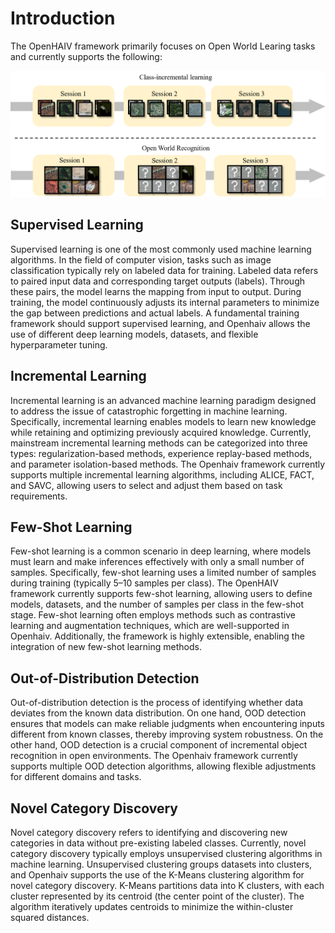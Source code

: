 # Introduction

The OpenHAIV framework primarily focuses on Open World Learing tasks and currently supports the following:

![owl](intro.png)

## Supervised Learning
Supervised learning is one of the most commonly used machine learning algorithms. In the field of computer vision, tasks such as image classification typically rely on labeled data for training. Labeled data refers to paired input data and corresponding target outputs (labels). Through these pairs, the model learns the mapping from input to output. During training, the model continuously adjusts its internal parameters to minimize the gap between predictions and actual labels. A fundamental training framework should support supervised learning, and Openhaiv allows the use of different deep learning models, datasets, and flexible hyperparameter tuning.

## Incremental Learning
Incremental learning is an advanced machine learning paradigm designed to address the issue of catastrophic forgetting in machine learning. Specifically, incremental learning enables models to learn new knowledge while retaining and optimizing previously acquired knowledge. Currently, mainstream incremental learning methods can be categorized into three types: regularization-based methods, experience replay-based methods, and parameter isolation-based methods. The Openhaiv framework currently supports multiple incremental learning algorithms, including ALICE, FACT, and SAVC, allowing users to select and adjust them based on task requirements.

## Few-Shot Learning
Few-shot learning is a common scenario in deep learning, where models must learn and make inferences effectively with only a small number of samples. Specifically, few-shot learning uses a limited number of samples during training (typically 5–10 samples per class). The OpenHAIV framework currently supports few-shot learning, allowing users to define models, datasets, and the number of samples per class in the few-shot stage. Few-shot learning often employs methods such as contrastive learning and augmentation techniques, which are well-supported in Openhaiv. Additionally, the framework is highly extensible, enabling the integration of new few-shot learning methods.

## Out-of-Distribution Detection
Out-of-distribution detection is the process of identifying whether data deviates from the known data distribution. On one hand, OOD detection ensures that models can make reliable judgments when encountering inputs different from known classes, thereby improving system robustness. On the other hand, OOD detection is a crucial component of incremental object recognition in open environments. The Openhaiv framework currently supports multiple OOD detection algorithms, allowing flexible adjustments for different domains and tasks.

## Novel Category Discovery
Novel category discovery refers to identifying and discovering new categories in data without pre-existing labeled classes. Currently, novel category discovery typically employs unsupervised clustering algorithms in machine learning. Unsupervised clustering groups datasets into clusters, and Openhaiv supports the use of the K-Means clustering algorithm for novel category discovery. K-Means partitions data into K clusters, with each cluster represented by its centroid (the center point of the cluster). The algorithm iteratively updates centroids to minimize the within-cluster squared distances.

